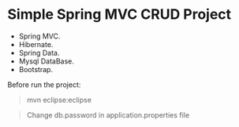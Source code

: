 Simple Spring MVC CRUD Project
==============================

 - Spring MVC.
 - Hibernate.
 - Spring Data.
 - Mysql DataBase.
 - Bootstrap.

Before run the project:

>mvn eclipse:eclipse

>Change db.password in application.properties file

